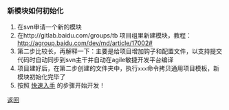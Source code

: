 ### 新模块如何初始化

1. 在svn申请一个新的模块
2. 在http://gitlab.baidu.com/groups/tb 项目组里新建模块，教程：http://agroup.baidu.com/dev/md/article/17002#
3. 第二步比较长，再解释一下：主要是给项目增加钩子和配置文件，以支持提交代码时自动同步到svn主干并自动在agile敏捷开发平台编译
4. 项目建好后，在第二步创建的文件夹中，执行`xxx`命令拷贝通用项目模板，新模块初始化完毕了
5. 按照 [快速入手](readme.md) 的步骤开始开发！

[返回](readme.md)